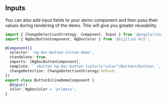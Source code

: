## Inputs

You can also add input fields to your demo component and then pass their values during rendering of
the demo. This will give you greater reusability.

```typescript name="button-demo.component.ts"
import { ChangeDetectionStrategy, Component, Input } from '@angular/core';
import { NgDocButtonComponent, NgDocColor } from '@sijil/ui-kit';

@Component({
  selector: 'ng-doc-button-inline-demo',
  standalone: true,
  imports: [NgDocButtonComponent],
  template: ` <button ng-doc-button [color]="color">Button</button> `,
  changeDetection: ChangeDetectionStrategy.OnPush,
})
export class ButtonInlineDemoComponent {
  @Input()
  color: NgDocColor = 'primary';
}
```
